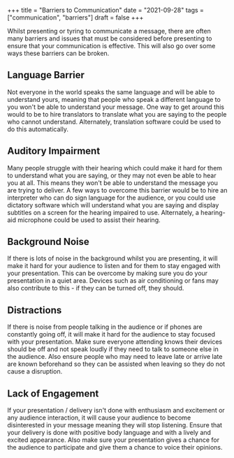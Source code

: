 +++
title = "Barriers to Communication"
date = "2021-09-28"
tags = ["communication", "barriers"]
draft = false
+++

Whilst presenting or tyring to communicate a message, there are often many barriers and issues that must be considered before presenting to ensure that your communication is effective. This will also go over some ways these barriers can be broken.

## Language Barrier
Not everyone in the world speaks the same language and will be able to understand yours, meaning that people who speak a different language to you won't be able to understand your message. One way to get around this would to be to hire translators to translate what you are saying to the people who cannot understand. Alternately, translation software could be used to do this automatically.

## Auditory Impairment
Many people struggle with their hearing which could make it hard for them to understand what you are saying, or they may not even be able to hear you at all. This means they won't be able to understand the message you are trying to deliver. A few ways to overcome this barrier would be to hire an interpreter who can do sign language for the audience, or you could use dictatory software which will understand what you are saying and display subtitles on a screen for the hearing impaired to use. Alternately, a hearing-aid microphone could be used to assist their hearing.

## Background Noise
If there is lots of noise in the background whilst you are presenting, it will make it hard for your audience to listen and for them to stay engaged with your presentation. This can be overcome by making sure you do your presentation in a quiet area. Devices such as air conditioning or fans may also contribute to this - if they can be turned off, they should.

## Distractions
If there is noise from people talking in the audience or if phones are constantly going off, it will make it hard for the audience to stay focused with your presentation. Make sure everyone attending knows their devices should be off and not speak loudly if they need to talk to someone else in the audience. Also ensure people who may need to leave late or arrive late are known beforehand so they can be assisted when leaving so they do not cause a disruption.

## Lack of Engagement
If your presentation / delivery isn't done with enthusiasm and excitement or any audience interaction, it will cause your audience to become disinterested in your message meaning they will stop listening. Ensure that your delivery is done with positive body language and with a lively and excited appearance. Also make sure your presentation gives a chance for the audience to participate and give them a chance to voice their opinions.
